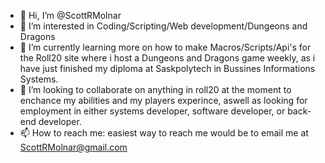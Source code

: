 - 👋 Hi, I’m @ScottRMolnar
- 👀 I’m interested in Coding/Scripting/Web development/Dungeons and Dragons
- 🌱 I’m currently learning more on how to make Macros/Scripts/Api's for the Roll20 site where i host a Dungeons and Dragons game weekly, as i have just finished my diploma at Saskpolytech in Bussines Informations Systems.
- 💞️ I’m looking to collaborate on anything in roll20 at the moment to enchance my abilities and my players experince, aswell as looking for employment in either systems developer, software developer, or back-end developer.
- 📫 How to reach me: easiest way to reach me would be to email me at ScottRMolnar@gmail.com

<!---
ScottRMolnar/ScottRMolnar is a ✨ special ✨ repository because its `README.md` (this file) appears on your GitHub profile.
You can click the Preview link to take a look at your changes.
--->
